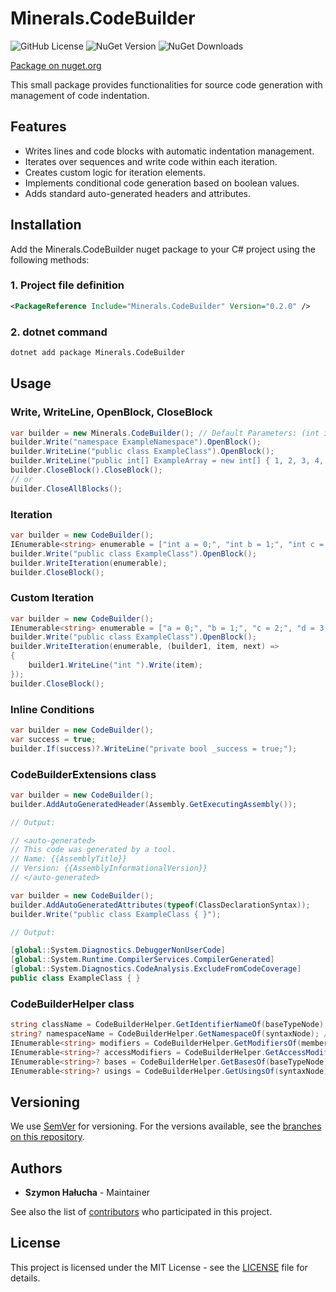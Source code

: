 # Minerals.CodeBuilder

![GitHub License](https://img.shields.io/github/license/SzymonHalucha/Minerals.CodeBuilder?style=for-the-badge)
![NuGet Version](https://img.shields.io/nuget/v/Minerals.CodeBuilder?style=for-the-badge)
![NuGet Downloads](https://img.shields.io/nuget/dt/Minerals.CodeBuilder?style=for-the-badge)

[Package on nuget.org](https://www.nuget.org/packages/Minerals.CodeBuilder/)

This small package provides functionalities for source code generation with management of code indentation.

## Features

- Writes lines and code blocks with automatic indentation management.
- Iterates over sequences and write code within each iteration.
- Creates custom logic for iteration elements.
- Implements conditional code generation based on boolean values.
- Adds standard auto-generated headers and attributes.

## Installation

Add the Minerals.CodeBuilder nuget package to your C# project using the following methods:

### 1. Project file definition

```xml
<PackageReference Include="Minerals.CodeBuilder" Version="0.2.0" />
```

### 2. dotnet command

```bat
dotnet add package Minerals.CodeBuilder
```

## Usage

### Write, WriteLine, OpenBlock, CloseBlock

```csharp
var builder = new Minerals.CodeBuilder(); // Default Parameters: (int indentationSize = 4, int indentationLevel = 0)
builder.Write("namespace ExampleNamespace").OpenBlock();
builder.WriteLine("public class ExampleClass").OpenBlock();
builder.WriteLine("public int[] ExampleArray = new int[] { 1, 2, 3, 4, 5 };");
builder.CloseBlock().CloseBlock();
// or
builder.CloseAllBlocks();
```

### Iteration

```csharp
var builder = new CodeBuilder();
IEnumerable<string> enumerable = ["int a = 0;", "int b = 1;", "int c = 2;", "int d = 3;", "int e = 4;"];
builder.Write("public class ExampleClass").OpenBlock();
builder.WriteIteration(enumerable);
builder.CloseBlock();
```

### Custom Iteration

```csharp
var builder = new CodeBuilder();
IEnumerable<string> enumerable = ["a = 0;", "b = 1;", "c = 2;", "d = 3;", "e = 4;"];
builder.Write("public class ExampleClass").OpenBlock();
builder.WriteIteration(enumerable, (builder1, item, next) =>
{
    builder1.WriteLine("int ").Write(item);
});
builder.CloseBlock();
```

### Inline Conditions

```csharp
var builder = new CodeBuilder();
var success = true;
builder.If(success)?.WriteLine("private bool _success = true;");
```

### CodeBuilderExtensions class

```csharp
var builder = new CodeBuilder();
builder.AddAutoGeneratedHeader(Assembly.GetExecutingAssembly());

// Output:

// <auto-generated>
// This code was generated by a tool.
// Name: {{AssemblyTitle}}
// Version: {{AssemblyInformationalVersion}}
// </auto-generated>
```

```csharp
var builder = new CodeBuilder();
builder.AddAutoGeneratedAttributes(typeof(ClassDeclarationSyntax));
builder.Write("public class ExampleClass { }");

// Output:

[global::System.Diagnostics.DebuggerNonUserCode]
[global::System.Runtime.CompilerServices.CompilerGenerated]
[global::System.Diagnostics.CodeAnalysis.ExcludeFromCodeCoverage]
public class ExampleClass { }
```

### CodeBuilderHelper class

```csharp
string className = CodeBuilderHelper.GetIdentifierNameOf(baseTypeNode);
string? namespaceName = CodeBuilderHelper.GetNamespaceOf(syntaxNode); // Block Namespace or File Scoped Namespace
IEnumerable<string> modifiers = CodeBuilderHelper.GetModifiersOf(memberNode); // All modifiers
IEnumerable<string>? accessModifiers = CodeBuilderHelper.GetAccessModifiersOf(memberNode); // Only private, protected, internal, public
IEnumerable<string>? bases = CodeBuilderHelper.GetBasesOf(baseTypeNode); // Base class and interfaces
IEnumerable<string>? usings = CodeBuilderHelper.GetUsingsOf(syntaxNode); // File usings and namespace usings
```

## Versioning

We use [SemVer](http://semver.org/) for versioning. For the versions available, see the [branches on this repository](https://github.com/SzymonHalucha/Minerals.CodeBuilder/branches).

## Authors

- **Szymon Hałucha** - Maintainer

See also the list of [contributors](https://github.com/SzymonHalucha/Minerals.CodeBuilder/contributors) who participated in this project.

## License

This project is licensed under the MIT License - see the [LICENSE](./LICENSE) file for details.

